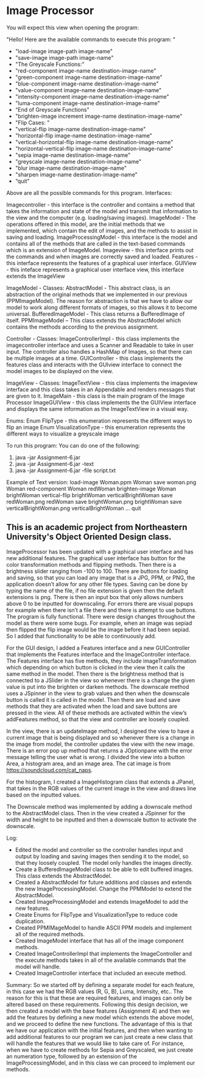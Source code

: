 # Image Processor
You will expect this view when opening the program:

"Hello! Here are the available commands to execute this program: "

- "load-image image-path image-name"
- "save-image image-path image-name"
- "The Greyscale Functions:"
- "red-component image-name destination-image-name"
- "green-component image-name destination-image-name"
- "blue-component image-name destination-image-name"
- "value-component image-name destination-image-name"
- "intensity-component image-name destination-image-name"
- "luma-component image-name destination-image-name"
- “End of Greyscale Functions" 
- "brighten-image increment image-name destination-image-name"
- "Flip Cases: "
- "vertical-flip image-name destination-image-name"
- "horizontal-flip image-name destination-image-name"
- "vertical-horizontal-flip image-name destination-image-name"
- "horizontal-vertical-flip image-name destination-image-name"
- "sepia image-name destination-image-name"
- "greyscale image-name destination-image-name"
- "blur image-name destination-image-name"
- "sharpen image-name destination-image-name"
- “quit”

Above are all the possible commands for this program. 
Interfaces:

Imagecontroller - this interface is the controller and contains a method that takes the information and state of the model and transmit that information to the view and the computer (e.g. loading/saving images). 
ImageModel - The operations offered in this model, are the initial methods that we implemented, which contain the edit of images, and the methods to assist in saving and loading.
ImageProcessingModel - this interface is the model and contains all of the methods that are called in the text-based commands which is an extension of ImageModel.
Imageview - this interface prints out the commands and when images are correctly saved and loaded. 
Features - this interface represents the features of a graphical user interface. 
GUIView - this inteface represents a graphical user interface view, this interface extends the ImageView

ImageModel - Classes:
AbstractModel - This abstract class, is an abstraction of the original methods that we implemented in our previous (PPMImageModel). The reason for abstraction is that we have to allow our model to work along different formats of images, so this allows it to become universal.
BufferedImageModel - This class returns a BufferedImage of itself. 
PPMImageModel – This class extends the AbstractModel which contains the methods according to the previous assignment.



Controller - Classes:
ImageControllerImpl - this class implements the imagecontroller interface and uses a Scanner and Readable to take in user input. The controller also handles a HashMap of Images, so that there can be multiple images at a time. 
GUIController - this class implements the features class and interacts with the GUIview interface to connect the model images to be displayed on the view. 

ImageView - Classes:
ImageTextView - this class implements the imageview interface and this class takes in an Appendable and renders messages that are given to it. 
ImageMain - this class is the main program of the Image Processor
ImageGUIView - this class implements the the GUIView interface and displays the same information as the ImageTextView in a visual way. 

Enums:
Enum FlipType - this enumeration represents the different ways to flip an image
Enum VisualizationType - this enumeration represents the different ways to visualize a greyscale image


To run this program:
You can do one of the following:
1. java -jar Assignment-6.jar
2. java -jar Assignment-6.jar -text
3. java -jar Assignment-6.jar -file script.txt

Example of Text version: 
load-image Woman.ppm Woman
save woman.png Woman
red-component Woman redWoman
brighten-image Woman brightWoman
vertical-flip brightWoman verticalBrightWoman
save redWoman.png redWoman
save brightWoman.png brightWoman
save verticalBrightWoman.png verticalBrightWoman
…
quit

## This is an academic project from Northeastern University's Object Oriented Design class. 

ImageProcessor has been updated with a graphical user interface and has new additional features. The graphical user interface has button for the color transformation methods and flipping methods. Then there is a brightness slider ranging from -100 to 100. There are buttons for loading and saving, so that you can load any image that is a JPG, PPM, or PNG, the application doesn’t allow for any other file types. Saving can be done by typing the name of the file, if no file extension is given then the default extensions is png.  There is then an input box that only allows numbers above 0 to be inputted for downscaling. For errors there are visual popups for example when there isn’t a file there and there is attempt to use buttons. The program is fully functional. There were design changes throughout the model as there were some bugs. For example, when an image was sepiad then flipped the flip image would be the image before it had been sepiad. So I added that functionality to be able to continuously add. 

For the GUI design, I added a Features interface and a new GUIController that implements the Features interface and the ImageController interface. The Features interface has five methods, they include imageTransformation which depending on which button is clicked in the view then it calls the same method in the model. Then there is the brightness method that is connected to a JSlider in the view so whenever there is a change the given value is put into the brighten or darken methods. The downscale method uses a JSpinner in the view to grab values and then when the downscale button is called it is called in the model.  Then there are load and save methods that they are activated when the load and save buttons are pressed in the view. All of these methods are activated within the view’s addFeatures method, so that the view and controller are loosely coupled. 

In the view, there is an updateImage method, I designed the view to have a current image that is being displayed and so whenever there is a change in the image from model, the controller updates the view with the new image. There is an error pop up method that returns a JOptionpane with the error message telling the user what is wrong. I divided the view into a button Area, a histogram area, and an image area.
The cat image is from https://soundcloud.com/cat_naps.

For the histogram, I created a ImageHistogram class that extends a JPanel, that takes in the RGB values of the current image in the view and draws line based on the inputted values. 

The Downscale method was implemented by adding a downscale method to the AbstractModel class. Then in the view created a JSpinner for the width and height to be inputted and then a downscale button to activate the downscale.  

Log:
- Edited the model and controller so the controller handles input and output by loading and saving images then sending it to the model, so that they loosely coupled. The model only handles the images directly.
- Create a BufferedImageModel class to be able to edit buffered images. This class extends the AbstractModel. 
- Created a AbstractModel for future additions and classes and extends the new ImageProcessingModel. Change the PPMModel to extend the AbstractModel.
- Created ImageProcessingModel and extends ImageModel to add the new features.
- Create Enums for FlipType and VisualizationType to reduce code duplication. 
- Created PPMIMageModel to handle ASCII PPM models and implement all of the required methods. 
- Created ImageModel interface that has all of the image component methods. 
- Created ImageControllerImpl that implements the ImageController and the execute methods takes in all of the available commands that the model will handle. 
- Created ImageController interface that included an execute method. 

Summary: 
So we started off by defining a separate model for each feature, in this case we had the RGB values (R, G, B), Luma, Intensity, etc.. The reason for this is that these are required features, and images can only be altered based on these requirements. Following this design decision, we then created a model with the base features (Assignment 4) and then we add the features by defining a new model which extends the above model, and we proceed to define the new functions. The advantage of this is that we have our application with the initial features, and then when wanting to add additional features to our program we can just create a new class that will handle the features that we would like to take care of. For instance, when we have to create methods for Sepia and Greyscaled, we just create an numeration type, followed by an extension of the ImageProcessingModel, and in this class we can proceed to implement our methods.




